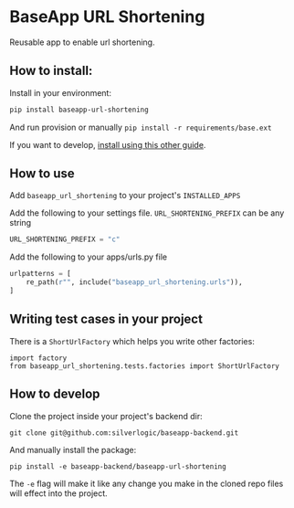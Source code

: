 # BaseApp URL Shortening

Reusable app to enable url shortening.

## How to install:

Install in your environment:

```bash
pip install baseapp-url-shortening
```

And run provision or manually `pip install -r requirements/base.ext`

If you want to develop, [install using this other guide](#how-to-develop).

## How to use

Add `baseapp_url_shortening` to your project's `INSTALLED_APPS`

Add the following to your settings file. `URL_SHORTENING_PREFIX` can be any string

```py
URL_SHORTENING_PREFIX = "c"
```

Add the following to your apps/urls.py file

```py
urlpatterns = [
    re_path(r"", include("baseapp_url_shortening.urls")),
]
```

## Writing test cases in your project

There is a `ShortUrlFactory` which helps you write other factories:

```
import factory
from baseapp_url_shortening.tests.factories import ShortUrlFactory
```

## How to develop

Clone the project inside your project's backend dir:

```
git clone git@github.com:silverlogic/baseapp-backend.git
```

And manually install the package:

```
pip install -e baseapp-backend/baseapp-url-shortening
```

The `-e` flag will make it like any change you make in the cloned repo files will effect into the project.